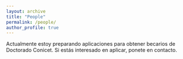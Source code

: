 ```yaml
---
layout: archive
title: "People"
permalink: /people/
author_profile: true
---
```


Actualmente estoy preparando aplicaciones para obtener becarios de Doctorado Conicet. Si estás interesado en aplicar, ponete en contacto.


